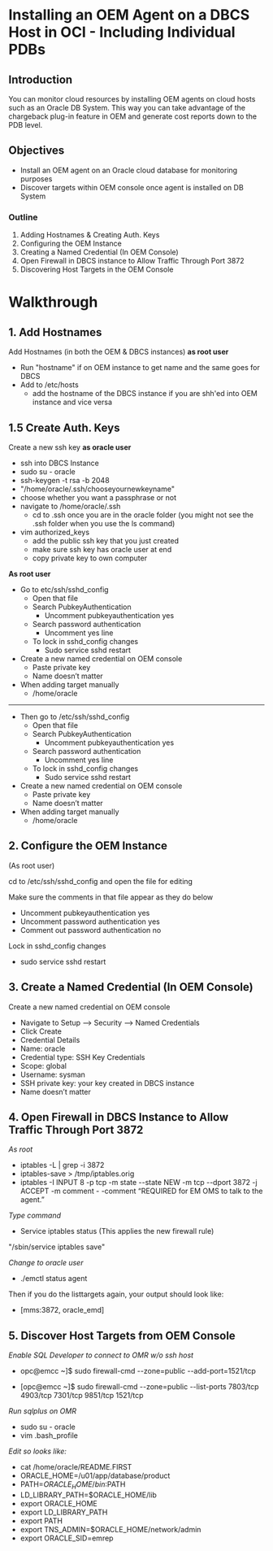 # Installing an OEM Agent on a DBCS Host in OCI - Including Individual PDBs 

## Introduction
You can monitor cloud resources by installing OEM agents on cloud hosts such as an Oracle DB System. This way you can take advantage of the chargeback plug-in feature in OEM and generate cost reports down to the PDB level.

## Objectives
* Install an OEM agent on an Oracle cloud database for monitoring purposes
* Discover targets within OEM console once agent is installed on DB System

### Outline
1. Adding Hostnames & Creating Auth. Keys
2. Configuring the OEM Instance
3. Creating a Named Credential (In OEM Console)
4. Open Firewall in DBCS instance to Allow Traffic Through Port 3872
5. Discovering Host Targets in the OEM Console

# Walkthrough

## 1. Add Hostnames
Add Hostnames (in both the OEM & DBCS instances) **as root user**

* Run "hostname" if on OEM instance to get name and the same goes for DBCS
* Add to /etc/hosts
  * add the hostname of the DBCS instance if you are shh'ed into OEM instance and vice versa

## 1.5 Create Auth. Keys

Create a new ssh key **as oracle user**

* ssh into DBCS Instance
* sudo su - oracle
* ssh-keygen -t rsa -b 2048
* "/home/oracle/.ssh/chooseyournewkeyname"
* choose whether you want a passphrase or not
* navigate to /home/oracle/.ssh
  * cd to .ssh once you are in the oracle folder (you might not see the .ssh folder when you use the ls command)
* vim authorized_keys
  * add the public ssh key that you just created
  * make sure ssh key has oracle user at end
  * copy private key to own computer


**As root user**
* Go to etc/ssh/sshd_config
  * Open that file
  * Search PubkeyAuthentication
    * Uncomment pubkeyauthentication yes
  * Search password authentication
    * Uncomment yes line
  * To lock in sshd_config changes
    * Sudo service sshd restart
* Create a new named credential on OEM console
  * Paste private key
  * Name doesn’t matter
* When adding target manually
  * /home/oracle


------------------------------------------------------

* Then go to /etc/ssh/sshd_config
  * Open that file
  * Search PubkeyAuthentication
    * Uncomment pubkeyauthentication yes
  * Search password authentication
    * Uncomment yes line
  * To lock in sshd_config changes
    * Sudo service sshd restart
* Create a new named credential on OEM console
  * Paste private key
  * Name doesn’t matter
* When adding target manually
  * /home/oracle

## 2. Configure the OEM Instance

(As root user)

cd to /etc/ssh/sshd_config and open the file for editing

Make sure the comments in that file appear as they do below
 
* Uncomment pubkeyauthentication yes 
* Uncomment password authentication yes
* Comment out password authentication no

Lock in sshd_config changes
* sudo service sshd restart

## 3. Create a Named Credential (In OEM Console)
Create a new named credential on OEM console

* Navigate to Setup —> Security —> Named Credentials
* Click Create
* Credential Details
 * Name: oracle
 * Credential type: SSH Key Credentials
 * Scope: global
 * Username: sysman
 * SSH private key: your key created in DBCS instance
* Name doesn’t matter


## 4. Open Firewall in DBCS Instance to Allow Traffic Through Port 3872

*As root*

* iptables -L | grep -i 3872
* iptables-save > /tmp/iptables.orig
* iptables -I INPUT 8 -p tcp -m state --state NEW -m tcp --dport 3872 -j ACCEPT -m comment - -comment “REQUIRED for EM OMS to talk to the agent.” 
 
*Type command*
* Service iptables status (This applies the new firewall rule)
 
 "/sbin/service iptables save"

*Change to oracle user*
* ./emctl status agent

Then if you do the listtargets again, your output should look like:
* [mms:3872, oracle_emd]

## 5. Discover Host Targets from OEM Console

*Enable SQL Developer to connect to OMR w/o ssh host*
* opc@emcc ~]$ sudo firewall-cmd --zone=public --add-port=1521/tcp

* [opc@emcc ~]$ sudo firewall-cmd --zone=public --list-ports
7803/tcp 4903/tcp 7301/tcp 9851/tcp 1521/tcp

*Run sqlplus on OMR*
* sudo su - oracle
* vim .bash_profile

*Edit so looks like:*
* cat /home/oracle/README.FIRST
* ORACLE_HOME=/u01/app/database/product
* PATH=$ORACLE_HOME/bin:$PATH
* LD_LIBRARY_PATH=$ORACLE_HOME/lib
* export ORACLE_HOME
* export LD_LIBRARY_PATH
* export PATH
* export TNS_ADMIN=$ORACLE_HOME/network/admin
* export ORACLE_SID=emrep
